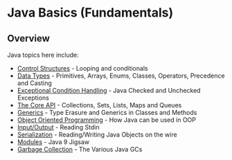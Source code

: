 Java Basics (Fundamentals)
=================
Overview
---------------
Java topics here include:

* [Control Structures](constructs) - Looping and conditionals
* [Data Types](data_types) - Primitives, Arrays, Enums, Classes, Operators, Precedence and Casting
* [Exceptional Condition Handling](exceptions) - Java Checked and Unchecked Exceptions
* [The Core API](java-api) - Collections, Sets, Lists, Maps and Queues
* [Generics](generics) - Type Erasure and Generics in Classes and Methods
* [Object Oriented Programming](oop) - How Java can be used in OOP
* [Input/Output](io) - Reading Stdin
* [Serialization](serialization) - Reading/Writing Java Objects on the wire
* [Modules](modularity) - Java 9 Jigsaw
* [Garbage Collection](garbage_collectors) - The Various Java GCs
